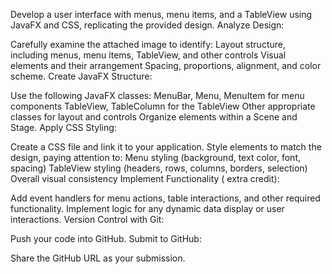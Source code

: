 Develop a user interface with menus, menu items, and a TableView using JavaFX and CSS, replicating the provided design.
Analyze Design:

Carefully examine the attached image to identify:
Layout structure, including menus, menu items, TableView, and other controls
Visual elements and their arrangement
Spacing, proportions, alignment, and color scheme.
Create JavaFX Structure:

Use the following JavaFX classes:
MenuBar, Menu, MenuItem for menu components
TableView, TableColumn for the TableView
Other appropriate classes for layout and controls
Organize elements within a Scene and Stage.
Apply CSS Styling:

Create a CSS file and link it to your application.
Style elements to match the design, paying attention to:
Menu styling (background, text color, font, spacing)
TableView styling (headers, rows, columns, borders, selection)
Overall visual consistency
Implement Functionality ( extra credit):

Add event handlers for menu actions, table interactions, and other required functionality.
Implement logic for any dynamic data display or user interactions.
Version Control with Git:

Push your code into GitHub.
Submit to GitHub:

Share the GitHub URL as your submission.
